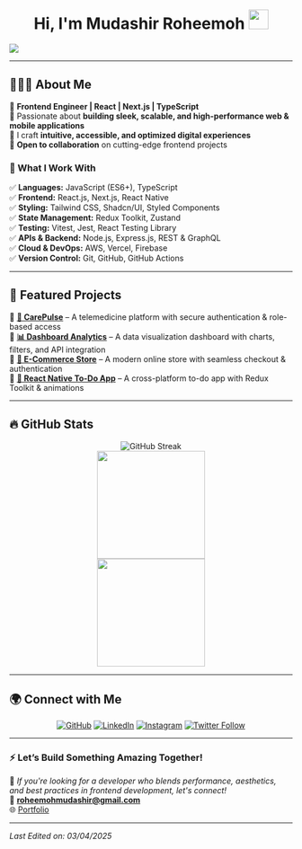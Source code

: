 <h1 align="center">Hi, I'm Mudashir Roheemoh <img src="https://media.giphy.com/media/hvRJCLFzcasrR4ia7z/giphy.gif" width="35"></h1>
<img src="https://camo.githubusercontent.com/62da68eb62b1e5f175f7d1f0191dd89a653d7908feb22d37d4a0ab07365d6791/68747470733a2f2f6d656469612e67697068792e636f6d2f6d656469612f4d3967624264396e6244724f5475314d71782f67697068792e676966">

---

## 💁🏽‍♂️ About Me  
🔹 **Frontend Engineer | React | Next.js | TypeScript**  
🔹 Passionate about **building sleek, scalable, and high-performance web & mobile applications**  
🔹 I craft **intuitive, accessible, and optimized digital experiences**  
🔹 **Open to collaboration** on cutting-edge frontend projects  

### 🚀 What I Work With  
✅ **Languages:** JavaScript (ES6+), TypeScript  
✅ **Frontend:** React.js, Next.js, React Native  
✅ **Styling:** Tailwind CSS, Shadcn/UI, Styled Components  
✅ **State Management:** Redux Toolkit, Zustand  
✅ **Testing:** Vitest, Jest, React Testing Library  
✅ **APIs & Backend:** Node.js, Express.js, REST & GraphQL  
✅ **Cloud & DevOps:** AWS, Vercel, Firebase  
✅ **Version Control:** Git, GitHub, GitHub Actions  

---

## 📌 Featured Projects  
🔹 **[🚀 CarePulse](https://github.com/oluwabukola2610/carepulse)** – A telemedicine platform with secure authentication & role-based access  
🔹 **[📊 Dashboard Analytics](https://github.com/oluwabukola2610/dashboard-analytics)** – A data visualization dashboard with charts, filters, and API integration  
🔹 **[🛒 E-Commerce Store](https://github.com/oluwabukola2610/ecommerce-store)** – A modern online store with seamless checkout & authentication  
🔹 **[📱 React Native To-Do App](https://github.com/oluwabukola2610/react-native-todo)** – A cross-platform to-do app with Redux Toolkit & animations  

---

## 🔥 GitHub Stats  
<p align="center">
  <img src="https://github-readme-streak-stats.herokuapp.com?user=oluwabukola2610&theme=merko&hide_border=true" alt="GitHub Streak"/>
  <br/>
  <img src="https://github-readme-stats.vercel.app/api?username=oluwabukola2610&show_icons=true&count_private=true&theme=algolia" height="192px"/>
  <br/>
  <img src="https://github-readme-stats.vercel.app/api/top-langs?username=oluwabukola2610&langs_count=10&show_icons=true&layout=compact&theme=algolia" height="192px"/>
</p>

---

## 🌍 Connect with Me  
<p align="center">
	<a href="https://github.com/oluwabukola2610"><img src="https://img.shields.io/badge/GitHub-%23121011.svg?style=plastic&logo=GitHub&logoColor=white" alt="GitHub"/></a>
	<a href="https://www.linkedin.com/in/mudashir/"><img src="https://img.shields.io/badge/LinkedIn-%230A66C2.svg?style=plastic&logo=linkedin&logoColor=white" alt="LinkedIn"/></a>
	<a href="https://www.instagram.com/___rhoy.o/"><img src="https://img.shields.io/badge/Instagram-%23E4405F.svg?plastic&logo=Instagram&logoColor=white" alt="Instagram"/></a>
	<a href="https://twitter.com/bukkiescode"><img alt="Twitter Follow" src="https://img.shields.io/badge/Twitter-%231DA1F2.svg?style=plastic&logo=Twitter&logoColor=white"></a>
</p>

---

### ⚡ **Let’s Build Something Amazing Together!**  

🚀 *If you're looking for a developer who blends performance, aesthetics, and best practices in frontend development, let's connect!*  
📧 **roheemohmudashir@gmail.com**  
🌐 [Portfolio](https://bukkycode.vercel.app)  

---

_Last Edited on: 03/04/2025_
